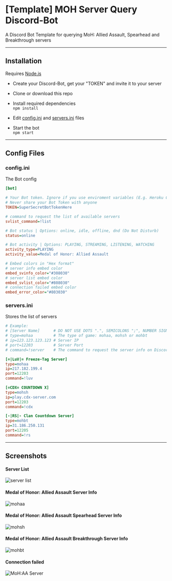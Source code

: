 # [Template] MOH Server Query Discord-Bot
A Discord Bot Template for querying MoH: Allied Assault, Spearhead and Breakthrough servers

---

## Installation
Requires [Node.js](https://nodejs.org)  
- Create your Discord-Bot, get your "TOKEN" and invite it to your server
- Clone or download this repo

- Install required dependencies  
`npm install`

- Edit [config.ini](#configini) and [servers.ini](#serversini) files

- Start the bot  
`npm start`

---

## Config Files

### config.ini
The Bot config

```ini
[bot]

# Your Bot token. Ignore if you use enviroment variables (E.g. Heroku Config Vars)
# Never share your Bot Token with anyone
TOKEN=SuperSecretBotTokenHere

# command to request the list of available servers
svlist_command=!list

# Bot status | Options: online, idle, offline, dnd (Do Not Disturb)
status=online

# Bot activity | Options: PLAYING, STREAMING, LISTENING, WATCHING
activity_type=PLAYING
activity_value=Medal of Honor: Allied Assault

# Embed colors in "Hex format"
# server info embed color
embed_svinfo_color="#308030"
# server list embed color
embed_svlist_color="#808030"
# connection failed embed color
embed_error_color="#803030"
```

### servers.ini
Stores the list of servers

```ini
# Example:
# [Server Name]      # DO NOT USE DOTS ".", SEMICOLONS ";", NUMBER SIGNS "#" OR SQUARE BRACKETS "[" & "]" IN THE NAME!!!
# type=mohaa         # The type of game: mohaa, mohsh or mohbt
# ip=123.123.123.123 # Server IP
# port=12203         # Server Port
# command=!server    # The command to request the server info on Discord

[=|LuV|= Freeze-Tag Server]
type=mohaa
ip=217.182.199.4
port=12203
command=!luv

[=CDX= COUNTDOWN X]
type=mohsh
ip=play.cdx-server.com
port=12203
command=!cdx

[-|RS|- Clan Countdown Server]
type=mohbt
ip=31.186.250.131
port=12205
command=!rs
```

---

## Screenshots

#### Server List 
![server list](https://i.imgur.com/1KYduyw.png)

#### Medal of Honor: Allied Assault Server Info  
![mohaa](https://i.imgur.com/uNcyNUX.png)

#### Medal of Honor: Allied Assault Spearhead Server Info  
![mohsh](https://i.imgur.com/szbBuah.png)

#### Medal of Honor: Allied Assault Breakthrough Server Info  
![mohbt](https://i.imgur.com/VP5X3Yy.png)

#### Connection failed  
![MoH:AA Server](https://i.imgur.com/5rBI5sw.png)
